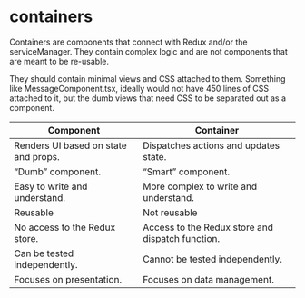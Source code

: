 # containers

Containers are components that connect with Redux and/or the serviceManager. They contain complex logic and are not components that are meant to be re-usable.

They should contain minimal views and CSS attached to them. Something like MessageComponent.tsx, ideally would not have 450 lines of CSS attached to it, but the dumb views that need CSS to be separated out as a component.

| Component                            | Container                                        |
| ------------------------------------ | ------------------------------------------------ |
| Renders UI based on state and props. | Dispatches actions and updates state.            |
| “Dumb” component.                    | “Smart” component.                               |
| Easy to write and understand.        | More complex to write and understand.            |
| Reusable                             | Not reusable                                     |
| No access to the Redux store.        | Access to the Redux store and dispatch function. |
| Can be tested independently.         | Cannot be tested independently.                  |
| Focuses on presentation.             | Focuses on data management.                      |
